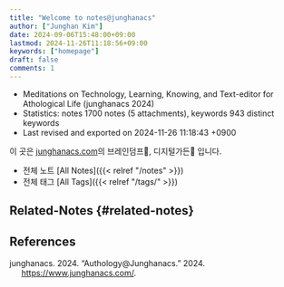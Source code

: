 ```yaml
---
title: "Welcome to notes@junghanacs"
author: ["Junghan Kim"]
date: 2024-09-06T15:48:00+09:00
lastmod: 2024-11-26T11:18:56+09:00
keywords: ["homepage"]
draft: false
comments: 1
---
```


-   Meditations on Technology, Learning, Knowing, and Text-editor for Athological Life (junghanacs 2024)
-   Statistics: notes 1700 notes (5 attachments), keywords 943 distinct keywords
-   Last revised and exported on 2024-11-26 11:18:43 +0900

이 곳은 [junghanacs.com](https://junghanacs.com/)의 브레인덤프🧠, 디지털가든🌲 입니다.

-   전체 노트 [All Notes]({{< relref "/notes" >}})
-   전체 태그 [All Tags]({{< relref "/tags/" >}})


## Related-Notes {#related-notes}

## References

<style>.csl-entry{text-indent: -1.5em; margin-left: 1.5em;}</style><div class="csl-bib-body">
  <div class="csl-entry">junghanacs. 2024. “Authology@Junghanacs.” 2024. <a href="https://www.junghanacs.com/">https://www.junghanacs.com/</a>.</div>
</div>
